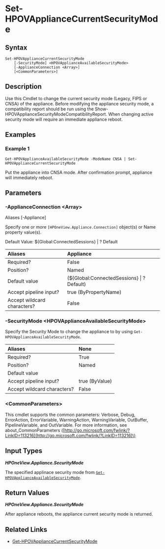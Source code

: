 ﻿---
description: Change the appliance current security mode.
---

# Set-HPOVApplianceCurrentSecurityMode

## Syntax

```text
Set-HPOVApplianceCurrentSecurityMode
    [-SecurityMode] <HPOVApplianceAvailableSecurityMode>
    [-ApplianceConnection <Array>]
    [<CommonParameters>]
```

## Description

Use this Cmdlet to change the current security mode (Legacy, FIPS or CNSA) of the appliance. Before modifying the appliance security mode, a compatibility report should be run using the Show-HPOVApplianceSecurityModeCompatibilityReport. When changing active security mode will require an immediate appliance reboot.

## Examples

###  Example 1 

```text
Get-HPOVApplianceAvailableSecurityMode -ModeName CNSA | Set-HPOVApplianceCurrentSecurityMode

```

Put the appliance into CNSA mode. After confirmation prompt, appliance will immediately reboot.

## Parameters

### -ApplianceConnection &lt;Array&gt;

Aliases [-Appliance]

Specify one or more `[HPOneView.Appliance.Connection]` object(s) or Name property value(s).

Default Value: ${Global:ConnectedSessions} | ? Default

| Aliases | Appliance |
| :--- | :--- |
| Required? | False |
| Position? | Named |
| Default value | (${Global:ConnectedSessions} &vert; ? Default) |
| Accept pipeline input? | true (ByPropertyName) |
| Accept wildcard characters? | False |

### -SecurityMode &lt;HPOVApplianceAvailableSecurityMode&gt;

Specify the Security Mode to change the appliance to by using `Get-HPOVApplianceAvailableSecurityMode`.

| Aliases | None |
| :--- | :--- |
| Required? | True |
| Position? | Named |
| Default value |  |
| Accept pipeline input? | true (ByValue) |
| Accept wildcard characters? | False |

### &lt;CommonParameters&gt;

This cmdlet supports the common parameters: Verbose, Debug, ErrorAction, ErrorVariable, WarningAction, WarningVariable, OutBuffer, PipelineVariable, and OutVariable. For more information, see about\_CommonParameters \([http://go.microsoft.com/fwlink/?LinkID=113216](http://go.microsoft.com/fwlink/?LinkID=113216)\)

## Input Types

_**HPOneView.Appliance.SecurityMode**_

The specified applinace security mode from [`Get-HPOVApplianceAvailableSecurityMode`](get-hpovapplianceavailablesecuritymode.md).

## Return Values

_**HPOneView.Appliance.SecurityMode**_

After appliance reboots, the appliance current security mode is returned.


## Related Links

* [Get-HPOVApplianceCurrentSecurityMode](get-hpovappliancecurrentsecuritymode.md)
